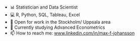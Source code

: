 
- 📊 Statistician and Data Scientist
- 💻 R, Python, SQL, Tableau, Excel
- 🔭 Open for work in the Stockholm/ Uppsala area
- 🌱 Currently studying Advanced Econometrics
- 📫 How to reach me: www.linkedin.com/in/max-f-johansson
